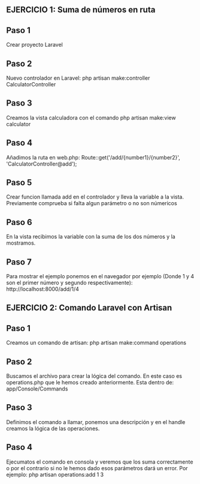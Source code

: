 

## EJERCICIO 1: Suma de números en ruta

## Paso 1

Crear proyecto Laravel

## Paso 2

Nuevo controlador en Laravel: php artisan make:controller CalculatorController

## Paso 3

Creamos la vista calculadora con el comando php artisan make:view calculator

## Paso 4

Añadimos la ruta en web.php: Route::get('/add/{number1}/{number2}', 'CalculatorController@add');

## Paso 5

Crear funcion llamada add en el controlador y lleva la variable a la vista. Previamente comprueba si falta algun parámetro o no son númericos


## Paso 6

En la vista recibimos la variable con la suma de los dos números y la mostramos.


## Paso 7

Para mostrar el ejemplo ponemos en el navegador por ejemplo (Donde 1 y 4 son el primer número y segundo respectivamente): http://localhost:8000/add/1/4


## EJERCICIO 2: Comando Laravel con Artisan

## Paso 1

Creamos un comando de artisan: php artisan make:command operations

## Paso 2

Buscamos el archivo para crear la lógica del comando. En este caso es operations.php que le hemos creado anteriormente. Esta dentro de: app/Console/Commands

## Paso 3

Definimos el comando a llamar, ponemos una descripción y en el handle creamos la lógica de las operaciones.


## Paso 4

Ejecumatos el comando en consola y veremos que los suma correctamente o por el contrario si no le hemos dado esos parámetros dará un error. Por ejemplo: php artisan operations:add 1 3








